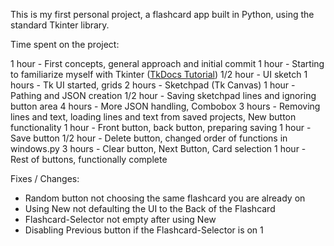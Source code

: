 This is my first personal project, a flashcard app built in Python, using the standard Tkinter library.

Time spent on the project:

1 hour - First concepts, general approach and initial commit
1 hour - Starting to familiarize myself with Tkinter ([TkDocs Tutorial](https://tkdocs.com/tutorial/index.html))
1/2 hour - UI sketch
1 hours - Tk UI started, grids
2 hours - Sketchpad (Tk Canvas)
1 hour - Pathing and JSON creation
1/2 hour - Saving sketchpad lines and ignoring button area
4 hours - More JSON handling, Combobox
3 hours - Removing lines and text, loading lines and text from saved projects, New button functionality
1 hour - Front button, back button, preparing saving
1 hour - Save button
1/2 hour - Delete button, changed order of functions in windows.py
3 hours - Clear button, Next Button, Card selection
1 hour - Rest of buttons, functionally complete

Fixes / Changes:
- Random button not choosing the same flashcard you are already on
- Using New not defaulting the UI to the Back of the Flashcard
- Flashcard-Selector not empty after using New
- Disabling Previous button if the Flashcard-Selector is on 1